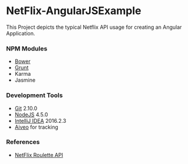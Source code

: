 # NetFlix-AngularJSExample

This Project depicts the typical Netflix API usage for creating an Angular Application.

### NPM Modules
* [Bower](https://bower.io/)
* [Grunt](http://gruntjs.com/)
* Karma
* Jasmine

### Development Tools
* [Git](https://git-scm.com/) 2.10.0
* [NodeJS](https://nodejs.org/en/) 4.5.0
* [IntelliJ IDEA](https://www.jetbrains.com/idea/) 2016.2.3
* [Aiveo](aiveo.ca) for tracking

### References
* [NetFlix Roulette API](http://netflixroulette.net/api/)
